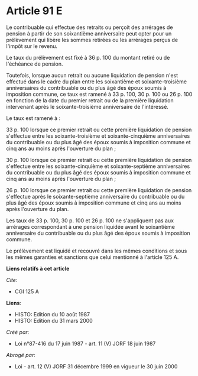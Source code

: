 # Article 91 E

Le contribuable qui effectue des retraits ou perçoit des arrérages de pension à partir de son soixantième anniversaire peut
opter pour un prélèvement qui libère les sommes retirées ou les arrérages perçus de l'impôt sur le revenu.

Le taux du prélèvement est fixé à 36 p. 100 du montant retiré ou de l'échéance de pension.

Toutefois, lorsque aucun retrait ou aucune liquidation de pension n'est effectué dans le cadre du plan entre les soixantième
et soixante-troisième anniversaires du contribuable ou du plus âgé des époux soumis à imposition commune, ce taux est ramené
à 33 p. 100, 30 p. 100 ou 26 p. 100 en fonction de la date du premier retrait ou de la première liquidation intervenant après
le soixante-troisième anniversaire de l'intéressé.

Le taux est ramené à :

33 p. 100 lorsque ce premier retrait ou cette première liquidation de pension s'effectue entre les soixante-troisième et
soixante-cinquième anniversaires du contribuable ou du plus âgé des époux soumis à imposition commune et cinq ans au moins
après l'ouverture du plan ;

30 p. 100 lorsque ce premier retrait ou cette première liquidation de pension s'effectue entre les soixante-cinquième et
soixante-septième anniversaires du contribuable ou du plus âgé des époux soumis à imposition commune et cinq ans au moins
après l'ouverture du plan ;

26 p. 100 lorsque ce premier retrait ou cette première liquidation de pension s'effectue après le soixante-septième
anniversaire du contribuable ou du plus âgé des époux soumis à imposition commune et cinq ans au moins après l'ouverture du
plan.

Les taux de 33 p. 100, 30 p. 100 et 26 p. 100 ne s'appliquent pas aux arrérages correspondant à une pension liquidée avant le
soixantième anniversaire du contribuable ou du plus âgé des époux soumis à imposition commune.

Le prélèvement est liquidé et recouvré dans les mêmes conditions et sous les mêmes garanties et sanctions que celui mentionné
à l'article 125 A.

**Liens relatifs à cet article**

_Cite_:

  - CGI 125 A

**Liens**:

  - HISTO: Edition du 10 août 1987
  - HISTO: Edition du 31 mars 2000

_Créé par_:

  - Loi n°87-416 du 17 juin 1987 - art. 11 (V) JORF 18 juin 1987

_Abrogé par_:

  - Loi - art. 12 (V) JORF 31 décembre 1999 en vigueur le 30 juin 2000
